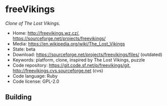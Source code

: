 # freeVikings

_Clone of The Lost Vikings._

- Home: http://freevikings.wz.cz/, https://sourceforge.net/projects/freevikings/
- Media: https://en.wikipedia.org/wiki/The_Lost_Vikings
- State: beta
- Download: https://sourceforge.net/projects/freevikings/files/ (outdated)
- Keywords: platform, clone, inspired by The Lost Vikings, puzzle
- Code repository: https://git.code.sf.net/p/freevikings/git, http://freevikings.cvs.sourceforge.net (cvs)
- Code language: Ruby
- Code license: GPL-2.0

## Building
